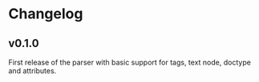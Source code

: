 # Changelog

## v0.1.0

First release of the parser with basic support for tags, text node, doctype and attributes.
